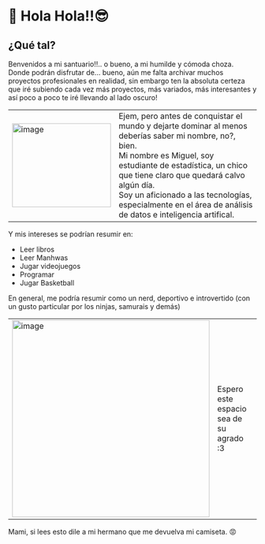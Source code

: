 # 🥸 Hola Hola!!😎
## ¿Qué tal? <br>
Benvenidos a mi santuario!!.. o bueno, a mi humilde y cómoda choza. Donde podrán disfrutar de... bueno, aún me falta archivar muchos proyectos profesionales en realidad, sin embargo
ten la absoluta certeza que iré subiendo cada vez más proyectos, más variados, más interesantes y así poco a poco te iré llevando al lado oscuro! <br>
<table>
  <tr>
    <td>
      <img src="https://github.com/user-attachments/assets/889fad8d-362f-4a79-925d-409da55b426a" alt="image" width="200" height="170">
    </td>
    <td>
     Ejem, pero antes de conquistar el mundo y dejarte dominar al menos deberías saber mi nombre, no?, bien.<br> 
     Mi nombre es Miguel, soy estudiante de estadística, un chico que tiene claro que quedará calvo algún día.<br>
      Soy un aficionado a las tecnologías, especialmente en el área de análisis de datos e inteligencia artifical. <br>
  </td>
  </tr>
</table>

Y mis intereses se podrían resumir en:
<ul>
  <li>Leer libros</li>
  <li>Leer Manhwas</li>
  <li>Jugar videojuegos</li>
  <li>Programar</li>
  <li>Jugar Basketball</li>
 </ul>
En general, me podría resumir como un nerd, deportivo e introvertido (con un gusto particular por los ninjas, samurais y demás)
<table>
  <tr>
    <td>
 <img src="https://github.com/user-attachments/assets/1e9d5d92-44eb-44c9-abe6-1968cf255815" alt="image" width="400" height="400">
    </td>
    <td>
     Espero este espacio sea de su agrado :3
    
  </td>
  </tr>
</table>
Mami, si lees esto dile a mi hermano que me devuelva mi camiseta. 😡
